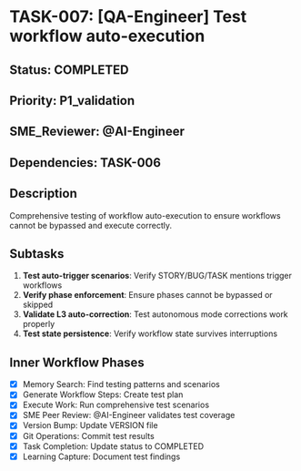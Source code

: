 # TASK-007: [QA-Engineer] Test workflow auto-execution

## Status: COMPLETED
## Priority: P1_validation
## SME_Reviewer: @AI-Engineer
## Dependencies: TASK-006

## Description
Comprehensive testing of workflow auto-execution to ensure workflows cannot be bypassed and execute correctly.

## Subtasks
1. **Test auto-trigger scenarios**: Verify STORY/BUG/TASK mentions trigger workflows
2. **Verify phase enforcement**: Ensure phases cannot be bypassed or skipped
3. **Validate L3 auto-correction**: Test autonomous mode corrections work properly
4. **Test state persistence**: Verify workflow state survives interruptions

## Inner Workflow Phases
- [x] Memory Search: Find testing patterns and scenarios
- [x] Generate Workflow Steps: Create test plan
- [x] Execute Work: Run comprehensive test scenarios
- [x] SME Peer Review: @AI-Engineer validates test coverage
- [x] Version Bump: Update VERSION file
- [x] Git Operations: Commit test results
- [x] Task Completion: Update status to COMPLETED
- [x] Learning Capture: Document test findings